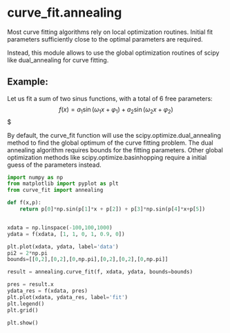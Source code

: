 curve_fit.annealing
===================

Most curve fitting algorithms rely on local optimization routines. Initial fit parameters sufficiently close to the optimal parameters are required.

Instead, this module allows to use the  global optimization routines of scipy like dual_annealing for curve fitting.


Example: 
-------

Let us fit a sum of two sinus functions, with a total of 6 free parameters:
$$f(x) = a_1\sin(\omega_1 x + \varphi_1) + a_2\sin(\omega_2 x + \varphi_2)$$$

By default, the curve_fit function will use the scipy.optimize.dual_annealing method to find the global optimum of the curve fitting problem. The dual annealing algorithm requires bounds for the fitting parameters.
Other global optimization methods like scipy.optimize.basinhopping require a initial guess of the parameters instead.


```python
import numpy as np
from matplotlib import pyplot as plt
from curve_fit import annealing

def f(x,p):
    return p[0]*np.sin(p[1]*x + p[2]) + p[3]*np.sin(p[4]*x+p[5])


xdata = np.linspace(-100,100,1000)
ydata = f(xdata, [1, 1, 0, 1, 0.9, 0])

plt.plot(xdata, ydata, label='data')
pi2 = 2*np.pi
bounds=[[0,2],[0,2],[0,np.pi],[0,2],[0,2],[0,np.pi]]

result = annealing.curve_fit(f, xdata, ydata, bounds=bounds)

pres = result.x
ydata_res = f(xdata, pres)
plt.plot(xdata, ydata_res, label='fit')
plt.legend()
plt.grid()

plt.show()
```